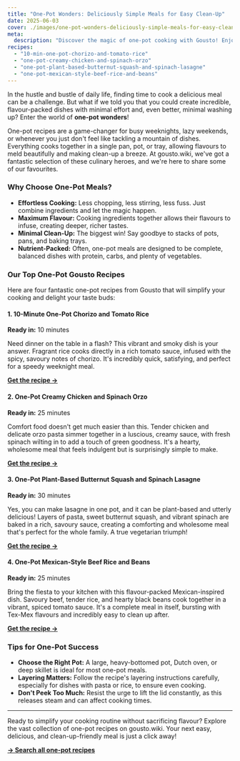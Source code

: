 ```yaml
---
title: "One-Pot Wonders: Deliciously Simple Meals for Easy Clean-Up"
date: 2025-06-03
cover: ./images/one-pot-wonders-deliciously-simple-meals-for-easy-clean-up.jpg
meta:
  description: "Discover the magic of one-pot cooking with Gousto! Enjoy delicious, flavour-packed meals with minimal washing up. Perfect for busy weeknights."
recipes:
  - "10-min-one-pot-chorizo-and-tomato-rice"
  - "one-pot-creamy-chicken-and-spinach-orzo"
  - "one-pot-plant-based-butternut-squash-and-spinach-lasagne"
  - "one-pot-mexican-style-beef-rice-and-beans"
---
```


In the hustle and bustle of daily life, finding time to cook a delicious meal can be a challenge. But what if we told you that you could create incredible, flavour-packed dishes with minimal effort and, even better, minimal washing up? Enter the world of **one-pot wonders**!

One-pot recipes are a game-changer for busy weeknights, lazy weekends, or whenever you just don't feel like tackling a mountain of dishes. Everything cooks together in a single pan, pot, or tray, allowing flavours to meld beautifully and making clean-up a breeze. At gousto.wiki, we've got a fantastic selection of these culinary heroes, and we're here to share some of our favourites.

### Why Choose One-Pot Meals?

*   **Effortless Cooking:** Less chopping, less stirring, less fuss. Just combine ingredients and let the magic happen.
*   **Maximum Flavour:** Cooking ingredients together allows their flavours to infuse, creating deeper, richer tastes.
*   **Minimal Clean-Up:** The biggest win! Say goodbye to stacks of pots, pans, and baking trays.
*   **Nutrient-Packed:** Often, one-pot meals are designed to be complete, balanced dishes with protein, carbs, and plenty of vegetables.

### Our Top One-Pot Gousto Recipes

Here are four fantastic one-pot recipes from Gousto that will simplify your cooking and delight your taste buds:

#### 1. 10-Minute One-Pot Chorizo and Tomato Rice

**Ready in:** 10 minutes

Need dinner on the table in a flash? This vibrant and smoky dish is your answer. Fragrant rice cooks directly in a rich tomato sauce, infused with the spicy, savoury notes of chorizo. It's incredibly quick, satisfying, and perfect for a speedy weeknight meal.

[**Get the recipe →**](/recipes/10-min-one-pot-chorizo-and-tomato-rice/)

#### 2. One-Pot Creamy Chicken and Spinach Orzo

**Ready in:** 25 minutes

Comfort food doesn't get much easier than this. Tender chicken and delicate orzo pasta simmer together in a luscious, creamy sauce, with fresh spinach wilting in to add a touch of green goodness. It's a hearty, wholesome meal that feels indulgent but is surprisingly simple to make.

[**Get the recipe →**](/recipes/one-pot-creamy-chicken-and-spinach-orzo/)

#### 3. One-Pot Plant-Based Butternut Squash and Spinach Lasagne

**Ready in:** 30 minutes

Yes, you can make lasagne in one pot, and it can be plant-based and utterly delicious! Layers of pasta, sweet butternut squash, and vibrant spinach are baked in a rich, savoury sauce, creating a comforting and wholesome meal that's perfect for the whole family. A true vegetarian triumph!

[**Get the recipe →**](/recipes/one-pot-plant-based-butternut-squash-and-spinach-lasagne/)

#### 4. One-Pot Mexican-Style Beef Rice and Beans

**Ready in:** 25 minutes

Bring the fiesta to your kitchen with this flavour-packed Mexican-inspired dish. Savoury beef, tender rice, and hearty black beans cook together in a vibrant, spiced tomato sauce. It's a complete meal in itself, bursting with Tex-Mex flavours and incredibly easy to clean up after.

[**Get the recipe →**](/recipes/one-pot-mexican-style-beef-rice-and-beans/)

### Tips for One-Pot Success

*   **Choose the Right Pot:** A large, heavy-bottomed pot, Dutch oven, or deep skillet is ideal for most one-pot meals.
*   **Layering Matters:** Follow the recipe's layering instructions carefully, especially for dishes with pasta or rice, to ensure even cooking.
*   **Don't Peek Too Much:** Resist the urge to lift the lid constantly, as this releases steam and can affect cooking times.

---

Ready to simplify your cooking routine without sacrificing flavour? Explore the vast collection of one-pot recipes on gousto.wiki. Your next easy, delicious, and clean-up-friendly meal is just a click away!

[**→ Search all one-pot recipes**](/recipes/category/one-pot-meals/)
